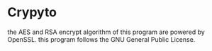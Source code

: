 # Crypyto
the AES and RSA encrypt algorithm of this program are powered by OpenSSL.
this program follows the GNU General Public License.
